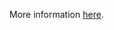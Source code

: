 More information [here](https://docs.prismacloud.io/en/enterprise-edition/policy-reference/azure-policies/azure-networking-policies/bc-azure-143).
